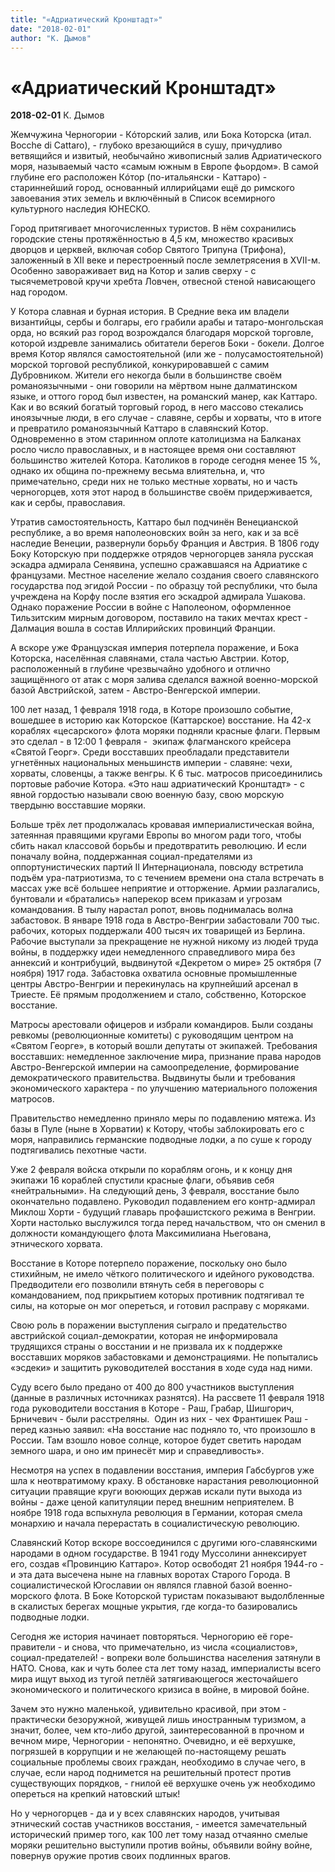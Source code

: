```yaml
---
title: "«Адриатический Кронштадт»"
date: "2018-02-01"
author: "К. Дымов"
---
```


# «Адриатический Кронштадт»

**2018-02-01** К. Дымов

Жемчужина Черногории - Кóторский залив, или Бока Которска (итал. Bocche di Cattaro), - глубоко врезающийся в сушу, причудливо ветвящийся и извитый, необычайно живописный залив Адриатического моря, называемый часто «самым южным в Европе фьордом». В самой глубине его расположен Кóтор (по-итальянски - Каттаро) - стариннейший город, основанный иллирийцами ещё до римского завоевания этих земель и включённый в Список всемирного культурного наследия ЮНЕСКО.

Город притягивает многочисленных туристов. В нём сохранились городские стены протяжённостью в 4,5 км, множество красивых дворцов и церквей, включая собор Святого Трипуна (Трифона), заложенный в XII веке и перестроенный после землетрясения в XVII-м. Особенно завораживает вид на Котор и залив сверху - с тысячеметровой кручи хребта Ловчен, отвесной стеной нависающего над городом. 

У Котора славная и бурная история. В Средние века им владели византийцы, сербы и болгары, его грабили арабы и татаро-монгольская орда, но всякий раз город возрождался благодаря морской торговле, которой издревле занимались обитатели берегов Боки - бокели. Долгое время Котор являлся самостоятельной (или же - полусамостоятельной) морской торговой республикой, конкурировавшей с самим Дубровником. Жители его некогда были в большинстве своём романоязычными - они говорили на мёртвом ныне далматинском языке, и оттого город был известен, на романский манер, как Каттаро. Как и во всякий богатый торговый город, в него массово стекались иноязычные люди, в его случае - славяне, сербы и хорваты, что в итоге и превратило романоязычный Каттаро в славянский Котор. Одновременно в этом старинном оплоте католицизма на Балканах росло число православных, и в настоящее время они составляют большинство жителей Котора. Католиков в городе сегодня менее 15 %, однако их община по-прежнему весьма влиятельна, и, что примечательно, среди них не только местные хорваты, но и часть черногорцев, хотя этот народ в большинстве своём придерживается, как и сербы, православия.

Утратив самостоятельность, Каттаро был подчинён Венецианской республике, а во время наполеоновских войн за него, как и за всё наследие Венеции, развернули борьбу Франция и Австрия. В 1806 году Боку Которскую при поддержке отрядов черногорцев заняла русская эскадра адмирала Сенявина, успешно сражавшаяся на Адриатике с французами. Местное население желало создания своего славянского государства под эгидой России - по образцу той республики, что была учреждена на Корфу после взятия его эскадрой адмирала Ушакова. Однако поражение России в войне с Наполеоном, оформленное Тильзитским мирным договором, поставило на таких мечтах крест - Далмация вошла в состав Иллирийских провинций Франции.

А вскоре уже Французская империя потерпела поражение, и Бока Которска, населённая славянами, стала частью Австрии. Котор, расположенный в глубине чрезвычайно удобного и отлично защищённого от атак с моря залива сделался важной военно-морской базой Австрийской, затем - Австро-Венгерской империи.

100 лет назад, 1 февраля 1918 года, в Которе произошло событие, вошедшее в историю как Которское (Каттарское) восстание. На 42-х кораблях «цесарского» флота моряки подняли красные флаги. Первым это сделал - в 12:00 1 февраля -  экипаж флагманского крейсера «Святой Георг». Среди восставших преобладали представители угнетённых национальных меньшинств империи - славяне: чехи, хорваты, словенцы, а также венгры. К 6 тыс. матросов присоединились портовые рабочие Котора. «Это наш адриатический Кронштадт» - с явной гордостью называли свою военную базу, свою морскую твердыню восставшие моряки.

Больше трёх лет продолжалась кровавая империалистическая война, затеянная правящими кругами Европы во многом ради того, чтобы сбить накал классовой борьбы и предотвратить революцию. И если поначалу война, поддержанная социал-предателями из оппортунистических партий II Интернационала, повсюду встретила подъём ура-патриотизма, то с течением времени она стала встречать в массах уже всё большее неприятие и отторжение. Армии разлагались, бунтовали и «братались» наперекор всем приказам и угрозам командования. В тылу нарастал ропот, вновь поднималась волна забастовок. В январе 1918 года в Австро-Венгрии забастовали 700 тыс. рабочих, которых поддержали 400 тысяч их товарищей из Берлина. Рабочие выступали за прекращение не нужной никому из людей труда войны, в поддержку идеи немедленного справедливого мира без аннексий и контрибуций, выдвинутой «Декретом о мире» 25 октября (7 ноября) 1917 года. Забастовка охватила основные промышленные центры Австро-Венгрии и перекинулась на крупнейший арсенал в Триесте. Её прямым продолжением и стало, собственно, Которское восстание.

Матросы арестовали офицеров и избрали командиров. Были созданы ревкомы (революционные комитеты) с руководящим центром на «Святом Георге», в который вошли депутаты от экипажей. Требования восставших: немедленное заключение мира, признание права народов Австро-Венгерской империи на самоопределение, формирование демократического правительства. Выдвинуты были и требования экономического характера - по улучшению материального положения матросов.

Правительство немедленно приняло меры по подавлению мятежа. Из базы в Пуле (ныне в Хорватии) к Котору, чтобы заблокировать его с моря, направились германские подводные лодки, а по суше к городу подтягивались пехотные части.

Уже 2 февраля войска открыли по кораблям огонь, и к концу дня экипажи 16 кораблей спустили красные флаги, объявив себя «нейтральными». На следующий день, 3 февраля, восстание было окончательно подавлено. Руководил подавлением его контр-адмирал Миклош Хорти - будущий главарь профашистского режима в Венгрии. Хорти настолько выслужился тогда перед начальством, что он сменил в должности командующего флота Максимилиана Ньегована, этнического хорвата.

Восстание в Которе потерпело поражение, поскольку оно было стихийным, не имело чёткого политического и идейного руководства. Предводители его позволили втянуть себя в переговоры с командованием, под прикрытием которых противник подтягивал те силы, на которые он мог опереться, и готовил расправу с моряками.

Свою роль в поражении выступления сыграло и предательство австрийской социал-демократии, которая не информировала трудящихся страны о восстании и не призвала их к поддержке восставших моряков забастовками и демонстрациями. Не попытались «эсдеки» и защитить руководителей восстания в ходе суда над ними.

Суду всего было предано от 400 до 800 участников выступления (данные в различных источниках разнятся). На рассвете 11 февраля 1918 года руководители восстания в Которе - Раш, Грабар, Шишгорич, Брничевич - были расстреляны.  Один из них - чех Франтишек Раш - перед казнью заявил: «На восстание нас подняло то, что произошло в России. Там взошло новое солнце, которое будет светить народам земного шара, и оно им принесёт мир и справедливость».

Несмотря на успех в подавлении восстания, империя Габсбургов уже шла к неотвратимому краху. В обстановке нарастания революционной ситуации правящие круги воюющих держав искали пути выхода из войны - даже ценой капитуляции перед внешним неприятелем. В ноябре 1918 года вспыхнула революция в Германии, которая смела монархию и начала перерастать в социалистическую революцию.

Славянский Котор вскоре воссоединился с другими юго-славянскими народами в одном государстве. В 1941 году Муссолини аннексирует его, создав «Провинцию Каттаро». Котор освободят 21 ноября 1944-го - и эта дата высечена ныне на главных воротах Старого Города. В социалистической Югославии он являлся главной базой военно-морского флота. В Боке Которской туристам показывают выдолбленные в скалистых берегах мощные укрытия, где когда-то базировались подводные лодки.

Сегодня же история начинает повторяться. Черногорию её горе-правители - и снова, что примечательно, из числа «социалистов», социал-предателей! - вопреки воле большинства населения затянули в НАТО. Снова, как и чуть более ста лет тому назад, империалисты всего мира ищут выход из тугой петлёй затягивающегося жесточайшего экономического и политического кризиса в войне, в мировой бойне.

Зачем это нужно маленькой, удивительно красивой, при этом - практически безоружной, живущей лишь иностранным туризмом, а значит, более, чем кто-либо другой, заинтересованной в прочном и вечном мире, Черногории - непонятно. Очевидно, и её верхушке, погрязшей в коррупции и не желающей по-настоящему решать социальные проблемы своих граждан, необходимо в случае чего, в случае, если народ поднимется на решительный протест против существующих порядков, - гнилой её верхушке очень уж необходимо опереться на крепкий натовский штык!

Но у черногорцев - да и у всех славянских народов, учитывая этнический состав участников восстания, - имеется замечательный исторический пример того, как 100 лет тому назад отчаянно смелые моряки решительно выступили против войны, объявили войну войне, повернув оружие против своих подлинных врагов.